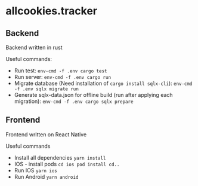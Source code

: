 # allcookies.tracker

## Backend

Backend written in rust

Useful commands:

- Run test: `env-cmd -f .env cargo test`
- Run server: `env-cmd -f .env cargo run`
- Migrate database (Need installation of `cargo install sqlx-cli`): `env-cmd -f .env sqlx migrate run`
- Generate sqlx-data.json for offline build (run after applying each migration): `env-cmd -f .env cargo sqlx prepare`

## Frontend

Frontend written on React Native

Useful commands

- Install all dependencies `yarn install`
- IOS - install pods `cd ios pod install cd..`
- Run IOS `yarn ios`
- Run Android `yarn android`
